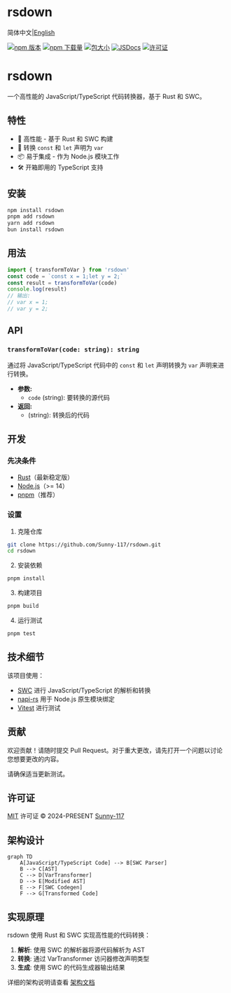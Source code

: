# rsdown

简体中文|[English](./README-en.md)

[![npm 版本][npm-version-src]][npm-version-href]
[![npm 下载量][npm-downloads-src]][npm-downloads-href]
[![包大小][bundle-src]][bundle-href]
[![JSDocs][jsdocs-src]][jsdocs-href]
[![许可证][license-src]][license-href]

# rsdown

一个高性能的 JavaScript/TypeScript 代码转换器，基于 Rust 和 SWC。

## 特性

- 🚀 高性能 - 基于 Rust 和 SWC 构建
- 🔄 转换 `const` 和 `let` 声明为 `var`
- 📦 易于集成 - 作为 Node.js 模块工作
- 🛠️ 开箱即用的 TypeScript 支持

## 安装

```bash
npm install rsdown
pnpm add rsdown
yarn add rsdown
bun install rsdown
```

## 用法

```js
import { transformToVar } from 'rsdown'
const code = `const x = 1;let y = 2;`
const result = transformToVar(code)
console.log(result)
// 输出:
// var x = 1;
// var y = 2;
```

## API

### `transformToVar(code: string): string`

通过将 JavaScript/TypeScript 代码中的 `const` 和 `let` 声明转换为 `var` 声明来进行转换。

- **参数:**
  - `code` (string): 要转换的源代码
- **返回:**
  - (string): 转换后的代码

## 开发

### 先决条件

- [Rust](https://www.rust-lang.org/)（最新稳定版）
- [Node.js](https://nodejs.org/)（>= 14）
- [pnpm](https://pnpm.io/)（推荐）

### 设置

1. 克隆仓库

```bash
git clone https://github.com/Sunny-117/rsdown.git
cd rsdown
```

2. 安装依赖

```bash
pnpm install
```

3. 构建项目

```bash
pnpm build
```

4. 运行测试

```bash
pnpm test
```

## 技术细节

该项目使用：
- [SWC](https://swc.rs/) 进行 JavaScript/TypeScript 的解析和转换
- [napi-rs](https://napi.rs/) 用于 Node.js 原生模块绑定
- [Vitest](https://vitest.dev/) 进行测试

## 贡献

欢迎贡献！请随时提交 Pull Request。对于重大更改，请先打开一个问题以讨论您想要更改的内容。

请确保适当更新测试。

## 许可证

[MIT](./LICENSE) 许可证 © 2024-PRESENT [Sunny-117](https://github.com/Sunny-117)

<!-- 徽章 -->

[npm-version-src]: https://img.shields.io/npm/v/rsdown?style=flat&colorA=080f12&colorB=1fa669
[npm-version-href]: https://npmjs.com/package/rsdown
[npm-downloads-src]: https://img.shields.io/npm/dm/rsdown?style=flat&colorA=080f12&colorB=1fa669
[npm-downloads-href]: https://npmjs.com/package/rsdown
[bundle-src]: https://img.shields.io/bundlephobia/minzip/rsdown?style=flat&colorA=080f12&colorB=1fa669&label=minzip
[bundle-href]: https://bundlephobia.com/result?p=rsdown
[license-src]: https://img.shields.io/github/license/Sunny-117/rsdown.svg?style=flat&colorA=080f12&colorB=1fa669
[license-href]: https://github.com/Sunny-117/rsdown/blob/main/LICENSE
[jsdocs-src]: https://img.shields.io/badge/jsdocs-reference-080f12?style=flat&colorA=080f12&colorB=1fa669
[jsdocs-href]: https://www.jsdocs.io/package/rsdown

## 架构设计

```mermaid
graph TD
    A[JavaScript/TypeScript Code] --> B[SWC Parser]
    B --> C[AST]
    C --> D[VarTransformer]
    D --> E[Modified AST]
    E --> F[SWC Codegen]
    F --> G[Transformed Code]
```

## 实现原理

rsdown 使用 Rust 和 SWC 实现高性能的代码转换：

1. **解析**: 使用 SWC 的解析器将源代码解析为 AST
2. **转换**: 通过 VarTransformer 访问器修改声明类型
3. **生成**: 使用 SWC 的代码生成器输出结果

详细的架构说明请查看 [架构文档](https://sunny-117.github.io/rsdown/guide/architecture)
